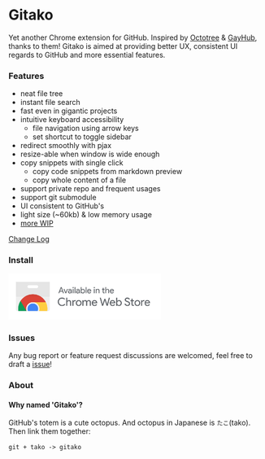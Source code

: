 # Gitako

Yet another Chrome extension for GitHub. Inspired by [Octotree](https://github.com/buunguyen/octotree) & [GayHub](https://github.com/jawil/GayHub), thanks to them! Gitako is aimed at providing better UX, consistent UI regards to GitHub and more essential features.

### Features

- neat file tree
- instant file search
- fast even in gigantic projects
- intuitive keyboard accessibility
  - file navigation using arrow keys
  - set shortcut to toggle sidebar
- redirect smoothly with pjax
- resize-able when window is wide enough
- copy snippets with single click
  - copy code snippets from markdown preview
  - copy whole content of a file
- support private repo and frequent usages
- support git submodule
- UI consistent to GitHub's
- light size (~60kb) & low memory usage
- [more WIP](https://github.com/EnixCoda/Gitako/projects/1)

[Change Log](https://github.com/EnixCoda/Gitako/wiki/ChangeLog)

### Install

<div style="max-width: 300px">

[![Please install from Chrome Web Store](./ChromeWebStoreBadge.svg)](https://chrome.google.com/webstore/detail/gitako-github-file-tree/giljefjcheohhamkjphiebfjnlphnokk)

</div>

### Issues

Any bug report or feature request discussions are welcomed, feel free to draft a [issue](https://github.com/EnixCoda/Gitako/issues/)!

### About

#### Why named 'Gitako'?

GitHub's totem is a cute octopus. And octopus in Japanese is `たこ`(tako).
Then link them together:

    git + tako -> gitako
